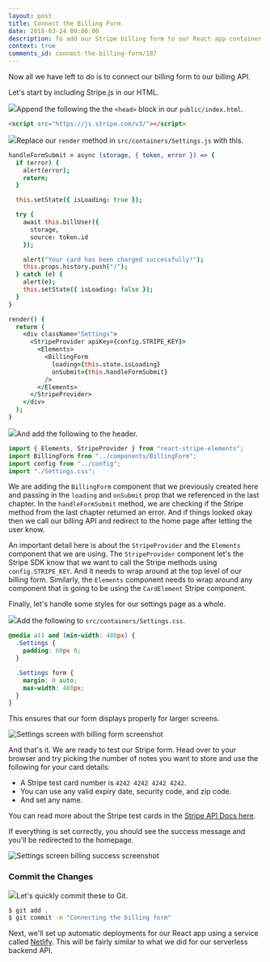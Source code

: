 ```yaml
---
layout: post
title: Connect the Billing Form
date: 2018-03-24 00:00:00
description: To add our Stripe billing form to our React app container we need to wrap it inside a StripeProvider component. We also need to include Stripe.js in our HTML page.
context: true
comments_id: connect-the-billing-form/187
---
```


Now all we have left to do is to connect our billing form to our billing API.

Let's start by including Stripe.js in our HTML.

<img class="code-marker" src="/assets/s.png" />Append the following the the `<head>` block in our `public/index.html`.

``` html
<script src="https://js.stripe.com/v3/"></script>
```

<img class="code-marker" src="/assets/s.png" />Replace our `render` method in `src/containers/Settings.js` with this.

``` coffee
handleFormSubmit = async (storage, { token, error }) => {
  if (error) {
    alert(error);
    return;
  }

  this.setState({ isLoading: true });

  try {
    await this.billUser({
      storage,
      source: token.id
    });

    alert("Your card has been charged successfully!");
    this.props.history.push("/");
  } catch (e) {
    alert(e);
    this.setState({ isLoading: false });
  }
}

render() {
  return (
    <div className="Settings">
      <StripeProvider apiKey={config.STRIPE_KEY}>
        <Elements>
          <BillingForm
            loading={this.state.isLoading}
            onSubmit={this.handleFormSubmit}
          />
        </Elements>
      </StripeProvider>
    </div>
  );
}
```

<img class="code-marker" src="/assets/s.png" />And add the following to the header.

``` js
import { Elements, StripeProvider } from "react-stripe-elements";
import BillingForm from "../components/BillingForm";
import config from "../config";
import "./Settings.css";
```

We are adding the `BillingForm` component that we previously created here and passing in the `loading` and `onSubmit` prop that we referenced in the last chapter. In the `handleFormSubmit` method, we are checking if the Stripe method from the last chapter returned an error. And if things looked okay then we call our billing API and redirect to the home page after letting the user know.

An important detail here is about the `StripeProvider` and the `Elements` component that we are using. The `StripeProvider` component let's the Stripe SDK know that we want to call the Stripe methods using `config.STRIPE_KEY`. And it needs to wrap around at the top level of our billing form. Similarly, the `Elements` component needs to wrap around any component that is going to be using the `CardElement` Stripe component.

Finally, let's handle some styles for our settings page as a whole.

<img class="code-marker" src="/assets/s.png" />Add the following to `src/containers/Settings.css`.

``` css
@media all and (min-width: 480px) {
  .Settings {
    padding: 60px 0;
  }

  .Settings form {
    margin: 0 auto;
    max-width: 480px;
  }
}
```

This ensures that our form displays properly for larger screens.

![Settings screen with billing form screenshot](/assets/part2/settings-screen-with-billing-form.png)

And that's it. We are ready to test our Stripe form. Head over to your browser and try picking the number of notes you want to store and use the following for your card details:

- A Stripe test card number is `4242 4242 4242 4242`.
- You can use any valid expiry date, security code, and zip code.
- And set any name.

You can read more about the Stripe test cards in the [Stripe API Docs here](https://stripe.com/docs/testing#cards).

If everything is set correctly, you should see the success message and you'll be redirected to the homepage.

![Settings screen billing success screenshot](/assets/part2/settings-screen-billing-success.png)

### Commit the Changes

<img class="code-marker" src="/assets/s.png" />Let's quickly commit these to Git.

``` bash
$ git add .
$ git commit -m "Connecting the billing form"
```

Next, we'll set up automatic deployments for our React app using a service called [Netlify](https://www.netlify.com). This will be fairly similar to what we did for our serverless backend API.
